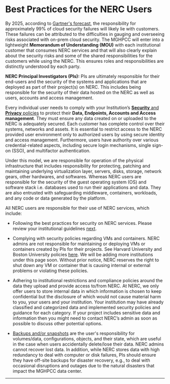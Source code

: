 # Best Practices for the NERC Users

By 2025, according to [Gartner's forecast](https://www.gartner.com/smarterwithgartner/is-the-cloud-secure),
the responsibility for approximately 99% of cloud security failures will likely
lie with customers. These failures can be attributed to the difficulties in gauging
and overseeing risks associated with on-prem cloud security. The MGHPCC will enter
into a lightweight **Memorandum of Understanding (MOU)** with each institutional
customer that consumes NERC services and that will also clearly explain about
the security risks and some of the shared responsibilities for the customers while
using the NERC. This ensures roles and responsibilities are distinctly understood
by each party.

**NERC Principal Investigators (PIs):** PIs are ultimately responsible for their
end-users and the security of the systems and applications that are deployed as
part of their project(s) on NERC. This includes being responsible for the security
of their data hosted on the NERC as well as users, accounts and access management.

Every individual user needs to comply with your Institution’s [**Security**
and **Privacy** policies](https://nerc.mghpcc.org/privacy-and-security/) to protect
their **Data, Endpoints, Accounts and Access management**. They
must ensure any data created on or uploaded to the NERC is adequately secured.
Each customer has complete control over their systems, networks and assets. It
is essential to restrict access to the NERC provided user environment only to
authorized users by using secure identity and access management. Furthermore,
users have authority over various credential-related aspects, including secure
login mechanisms, single sign-on (SSO), and multifactor authentication.

Under this model, we are responsible for operation of the physical infrastructure
that includes responsibility for protecting, patching and maintaining underlying
virtualization layer, servers, disks, storage, network gears, other hardwares,
and softwares. Whereas NERC users are responsible for the security of the guest
operating system (OS) and software stack i.e. databases used to run their
applications and data. They are also entrusted with safeguarding middleware,
containers, workloads, and any code or data generated by the platform.

All NERC users are responsible for their use of NERC services, which include:

- Following the best practices for security on NERC services. Please review your
institutional guidelines [next](best-practices-for-my-institution.md).

- Complying with security policies regarding VMs and containers. NERC admins are
not responsible for maintaining or deploying VMs or containers created by PIs for
their projects. See Harvard University and Boston University policies
[here](https://nerc.mghpcc.org/privacy-and-security/). We will be adding more
institutions under this page soon. Without prior notice, NERC reserves the right
to shut down any VM or container that is causing internal or external problems
or violating these policies.

- Adhering to institutional restrictions and compliance policies around the data
they upload and provide access to/from NERC. At NERC, we only offer users to
store internal data in which information is chosen to keep confidential but the
disclosure of which would not cause material harm to you, your users and your
institution. Your institution may have already classified and categorized data
and implemented security policies and guidance for each category. If your project
includes sensitive data and information then you might need to contact NERC’s
admin as soon as possible to discuss other potential options.

- [Backups and/or snapshots](../../openstack/advanced-openstack-topics/backup/backup-with-snapshots.md)
are the user's responsibility for volumes/data, configurations, objects, and
their state, which are useful in the case when users accidentally delete/lose
their data. NERC admins cannot recover lost data. In addition, while NERC stores
data with high redundancy to deal with computer or disk failures,  PIs should
ensure they have off-site backups for disaster recovery, e.g., to deal with
occasional disruptions and outages due to the natural disasters that impact the
MGHPCC data center.

---
